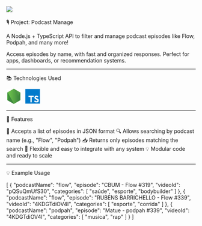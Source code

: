 <img src="https://capsule-render.vercel.app/api?type=waving&color=0:000000,100:1F1F1F&height=120&section=header&text=🎧%20Gerenciador%20de%20Podcast&fontColor=FFFFFF&fontSize=35&fontAlignY=35" />

🎙️ Project: Podcast Manage

A Node.js + TypeScript API to filter and manage podcast episodes like Flow, Podpah, and many more!

Access episodes by name, with fast and organized responses. Perfect for apps, dashboards, or recommendation systems.

---

📚 Technologies Used

<div style="display: flex; flex-wrap: nowrap; align-items: center; gap: 10px;">
  <a href="https://nodejs.org/" target="_blank" rel="noreferrer">
    <img src="https://raw.githubusercontent.com/devicons/devicon/master/icons/nodejs/nodejs-original.svg" alt="Node.js" width="40" height="40"/>
  </a>
  <a href="https://www.typescriptlang.org/" target="_blank" rel="noreferrer">
    <img src="https://raw.githubusercontent.com/devicons/devicon/master/icons/typescript/typescript-original.svg" alt="TypeScript" width="40" height="40"/>
  </a>
</div>

---

🚀 Features

🎯 Accepts a list of episodes in JSON format
🔍 Allows searching by podcast name (e.g., "Flow", "Podpah")
📥 Returns only episodes matching the search
🧩 Flexible and easy to integrate with any system
💡 Modular code and ready to scale

---

💡 Example Usage

[
{
"podcastName": "flow",
"episode": "CBUM - Flow #319",
"videoId": "pQSuQmUfS30",
"categories": [
"saúde",
"esporte",
"bodybuilder"
]
},
{
"podcastName": "flow",
"episode": "RUBENS BARRICHELLO - Flow #339",
"videoId": "4KDGTdiOV4I",
"categories": [
"esporte",
"corrida"
]
},
{
"podcastName": "podpah",
"episode": "Matue - podpah #339",
"videoId": "4KDGTdiOV4I",
"categories": [
"musica",
"rap"
]
}
]
